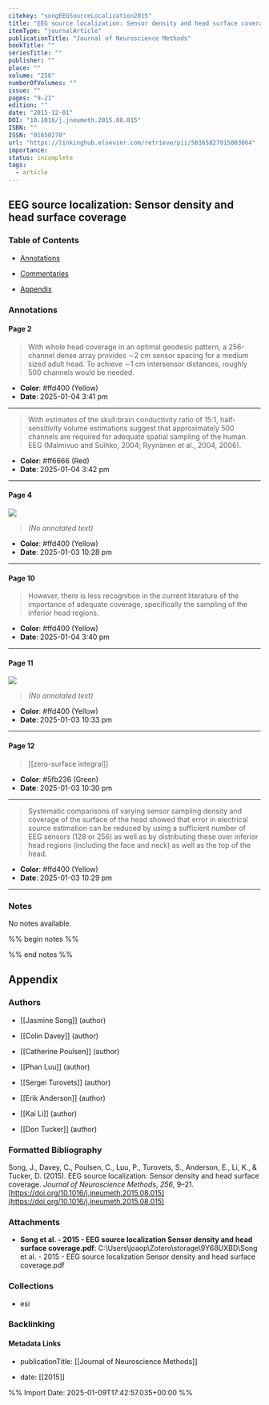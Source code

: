 ```yaml
---
citekey: "songEEGSourceLocalization2015"
title: "EEG source localization: Sensor density and head surface coverage"
itemType: "journalArticle"
publicationTitle: "Journal of Neuroscience Methods"
bookTitle: ""
seriesTitle: ""
publisher: ""
place: ""
volume: "256"
numberOfVolumes: ""
issue: ""
pages: "9-21"
edition: ""
date: "2015-12-01"
DOI: "10.1016/j.jneumeth.2015.08.015"
ISBN: ""
ISSN: "01650270"
url: "https://linkinghub.elsevier.com/retrieve/pii/S0165027015003064"
importance: 
status: incomplete
tags:
  - article
---
```


## EEG source localization: Sensor density and head surface coverage

### Table of Contents

- [Annotations](#annotations)

+ [Commentaries](#commentaries)

- [Appendix](#appendix)

### Annotations




#### Page 2







> With whole head coverage in an optimal geodesic pattern, a 256-channel dense array provides ∼2 cm sensor spacing for a medium sized adult head. To achieve ∼1 cm intersensor distances, roughly 500 channels would be needed.





- **Color**: #ffd400 (Yellow)
- **Date**: 2025-01-04 3:41 pm

---







> With estimates of the skull:brain conductivity ratio of 15:1,  half-sensitivity volume estimations suggest that approximately 500 channels are required for adequate spatial sampling of the human EEG (Malmivuo and Suihko, 2004; Ryynänen et al., 2004, 2006).





- **Color**: #ff6666 (Red)
- **Date**: 2025-01-04 3:42 pm

---



#### Page 4




![](<0 - Supplementary/images/songEEGSourceLocalization2015.md/image-4-x67-y255.png>)



> *(No annotated text)*




- **Color**: #ffd400 (Yellow)
- **Date**: 2025-01-03 10:28 pm

---



#### Page 10







> However, there is less recognition in the current literature of the importance of adequate coverage, specifically the sampling of the inferior head regions.





- **Color**: #ffd400 (Yellow)
- **Date**: 2025-01-04 3:40 pm

---



#### Page 11




![](<0 - Supplementary/images/songEEGSourceLocalization2015.md/image-11-x65-y208.png>)



> *(No annotated text)*




- **Color**: #ffd400 (Yellow)
- **Date**: 2025-01-03 10:33 pm

---



#### Page 12








> [[zero-surface integral]]





- **Color**: #5fb236 (Green)
- **Date**: 2025-01-03 10:30 pm

---







> Systematic comparisons of varying sensor sampling density and coverage of the surface of the head showed that error in  electrical source estimation can be reduced by using a sufficient number of EEG sensors (128 or 256) as well as by distributing these over inferior head regions (including the face and neck) as well as the top of the head.





- **Color**: #ffd400 (Yellow)
- **Date**: 2025-01-03 10:29 pm

---





### Notes


No notes available.


%% begin notes %%

<!-- Write your personal notes here -->

%% end notes %%

## Appendix

### Authors


- [[Jasmine Song]] (author)

- [[Colin Davey]] (author)

- [[Catherine Poulsen]] (author)

- [[Phan Luu]] (author)

- [[Sergei Turovets]] (author)

- [[Erik Anderson]] (author)

- [[Kai Li]] (author)

- [[Don Tucker]] (author)




### Formatted Bibliography

Song, J., Davey, C., Poulsen, C., Luu, P., Turovets, S., Anderson, E., Li, K., & Tucker, D. (2015). EEG source localization: Sensor density and head surface coverage. _Journal of Neuroscience Methods_, _256_, 9–21. [https://doi.org/10.1016/j.jneumeth.2015.08.015](https://doi.org/10.1016/j.jneumeth.2015.08.015)




### Attachments


- **Song et al. - 2015 - EEG source localization Sensor density and head surface coverage.pdf**: C:\Users\joaop\Zotero\storage\9Y68UXBD\Song et al. - 2015 - EEG source localization Sensor density and head surface coverage.pdf




### Collections


- esi





### Backlinking


#### Metadata Links


- publicationTitle: [[Journal of Neuroscience Methods]]




- date: [[2015]]





<!-- Any additional notes or comments -->


%% Import Date: 2025-01-09T17:42:57.035+00:00 %%
